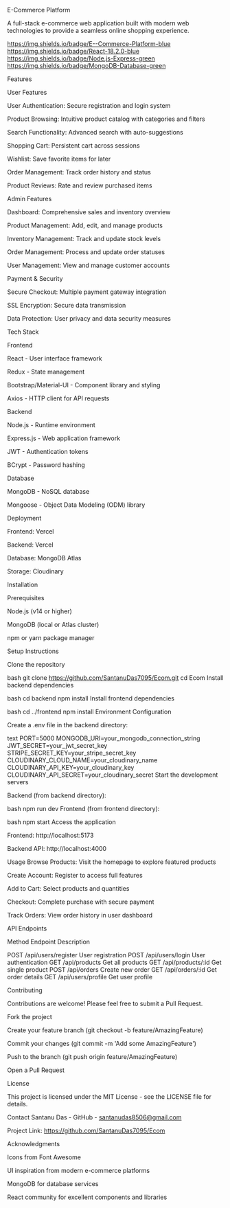 E-Commerce Platform

A full-stack e-commerce web application built with modern web technologies to provide a seamless online shopping experience.

https://img.shields.io/badge/E--Commerce-Platform-blue
https://img.shields.io/badge/React-18.2.0-blue
https://img.shields.io/badge/Node.js-Express-green
https://img.shields.io/badge/MongoDB-Database-green

Features

User Features

User Authentication: Secure registration and login system

Product Browsing: Intuitive product catalog with categories and filters

Search Functionality: Advanced search with auto-suggestions

Shopping Cart: Persistent cart across sessions

Wishlist: Save favorite items for later

Order Management: Track order history and status

Product Reviews: Rate and review purchased items

Admin Features

Dashboard: Comprehensive sales and inventory overview

Product Management: Add, edit, and manage products

Inventory Management: Track and update stock levels

Order Management: Process and update order statuses

User Management: View and manage customer accounts

Payment & Security

Secure Checkout: Multiple payment gateway integration

SSL Encryption: Secure data transmission

Data Protection: User privacy and data security measures

Tech Stack

Frontend

React - User interface framework

Redux - State management

Bootstrap/Material-UI - Component library and styling

Axios - HTTP client for API requests

Backend

Node.js - Runtime environment

Express.js - Web application framework

JWT - Authentication tokens

BCrypt - Password hashing

Database

MongoDB - NoSQL database

Mongoose - Object Data Modeling (ODM) library

Deployment

Frontend: Vercel

Backend: Vercel

Database: MongoDB Atlas

Storage: Cloudinary

Installation

Prerequisites

Node.js (v14 or higher)

MongoDB (local or Atlas cluster)

npm or yarn package manager

Setup Instructions

Clone the repository

bash
git clone https://github.com/SantanuDas7095/Ecom.git
cd Ecom
Install backend dependencies

bash
cd backend
npm install
Install frontend dependencies

bash
cd ../frontend
npm install
Environment Configuration

Create a .env file in the backend directory:

text
PORT=5000
MONGODB_URI=your_mongodb_connection_string
JWT_SECRET=your_jwt_secret_key
STRIPE_SECRET_KEY=your_stripe_secret_key
CLOUDINARY_CLOUD_NAME=your_cloudinary_name
CLOUDINARY_API_KEY=your_cloudinary_key
CLOUDINARY_API_SECRET=your_cloudinary_secret
Start the development servers

Backend (from backend directory):

bash
npm run dev
Frontend (from frontend directory):

bash
npm start
Access the application

Frontend: http://localhost:5173

Backend API: http://localhost:4000

Usage
Browse Products: Visit the homepage to explore featured products

Create Account: Register to access full features

Add to Cart: Select products and quantities

Checkout: Complete purchase with secure payment

Track Orders: View order history in user dashboard

API Endpoints

Method	Endpoint	Description

POST	/api/users/register	User registration
POST	/api/users/login	User authentication
GET	/api/products	Get all products
GET	/api/products/:id	Get single product
POST	/api/orders	Create new order
GET	/api/orders/:id	Get order details
GET	/api/users/profile	Get user profile

Contributing

Contributions are welcome! Please feel free to submit a Pull Request.

Fork the project

Create your feature branch (git checkout -b feature/AmazingFeature)

Commit your changes (git commit -m 'Add some AmazingFeature')

Push to the branch (git push origin feature/AmazingFeature)

Open a Pull Request

License

This project is licensed under the MIT License - see the LICENSE file for details.

Contact
Santanu Das - GitHub - santanudas8506@gmail.com

Project Link: https://github.com/SantanuDas7095/Ecom

Acknowledgments

Icons from Font Awesome

UI inspiration from modern e-commerce platforms

MongoDB for database services

React community for excellent components and libraries